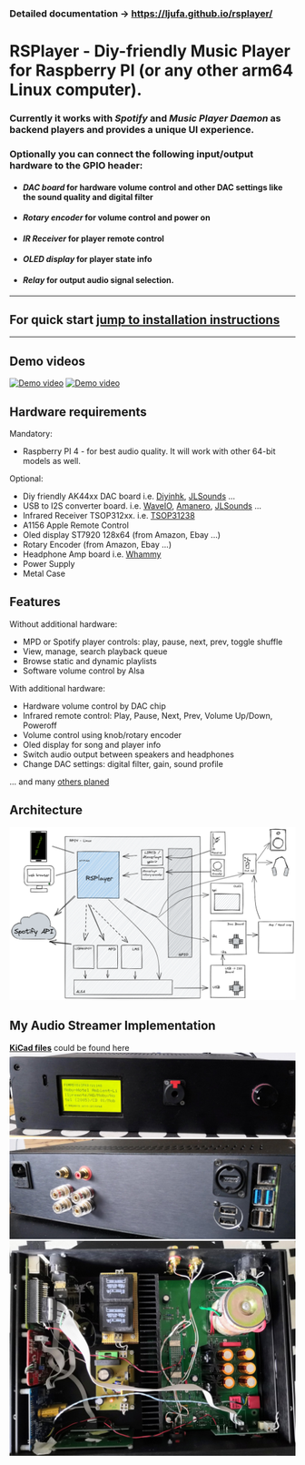 ### Detailed documentation -> https://ljufa.github.io/rsplayer/
# RSPlayer - Diy-friendly Music Player for Raspberry PI (or any other arm64 Linux computer).
### Currently it works with *Spotify* and *Music Player Daemon* as backend players and provides a unique UI experience.
### Optionally you can connect the following input/output hardware to the GPIO header:
- #### *DAC board* for hardware volume control and other DAC settings like the sound quality and digital filter
- #### *Rotary encoder* for volume control and power on
- #### *IR Receiver* for player remote control
- #### *OLED display* for player state info
- #### *Relay* for output audio signal selection.

-----
## For quick start [jump to installation instructions](https://ljufa.github.io/rsplayer/#/?id=install-rsplayer)
----
## Demo videos
[![Demo video](https://img.youtube.com/vi/kH-_5-JRHrw/hqdefault.jpg)](https://youtu.be/kH-_5-JRHrw)
[![Demo video](https://img.youtube.com/vi/biqSZ9TTWOg/hqdefault.jpg)](https://youtu.be/biqSZ9TTWOg)

## Hardware requirements
Mandatory:
- Raspberry PI 4 - for best audio quality. It will work with other 64-bit models as well.
 
Optional:
- Diy friendly AK44xx DAC board i.e. [Diyinhk](https://www.diyinhk.com/shop/audio-kits/), [JLSounds](http://jlsounds.com/products.html) ...
- USB to I2S converter board. i.e. [WaveIO](https://luckit.biz/), [Amanero](https://amanero.com/), [JLSounds](http://jlsounds.com/products.html) ...
- Infrared Receiver TSOP312xx. i.e. [TSOP31238](https://eu.mouser.com/ProductDetail/Vishay-Semiconductors/TSOP31238?qs=5rGgbCH0pB1jaK4I0GvRsw%3D%3D)
- A1156 Apple Remote Control
- Oled display ST7920 128x64 (from Amazon, Ebay ...)
- Rotary Encoder (from Amazon, Ebay ...)
- Headphone Amp board i.e. [Whammy](https://diyaudiostore.com/products/whammy-completion-kit?_pos=3&_sid=bf6542f23&_ss=r)
- Power Supply
- Metal Case
 
## Features
Without additional hardware:
* MPD or Spotify player controls: play, pause, next, prev, toggle shuffle
* View, manage, search playback queue
* Browse static and dynamic playlists
* Software volume control by Alsa
 
With additional hardware:
* Hardware volume control by DAC chip
* Infrared remote control: Play, Pause, Next, Prev, Volume Up/Down, Poweroff
* Volume control using knob/rotary encoder
* Oled display for song and player info
* Switch audio output between speakers and headphones
* Change DAC settings: digital filter, gain, sound profile
 
... and many [others planed](https://ljufa.github.io/rsplayer/#/?id=roadmap)
## Architecture
![Diagram](docs/dev/architecture-2022-09-05-1620.png)
## My Audio Streamer Implementation
**[KiCad files](docs/kicad/)** could be found here
![front](docs/dev/my_streamer_front_small.jpg)
![back](docs/dev/my_streamer_back_small.jpg)
![inside](docs/dev/my_streamer_inside_small.jpg)
 
